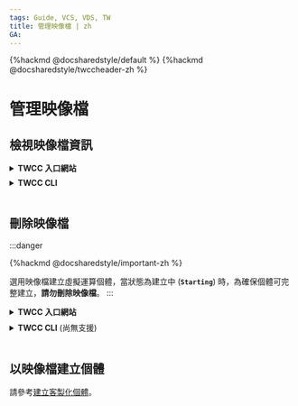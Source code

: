 ```yaml
---
tags: Guide, VCS, VDS, TW
title: 管理映像檔 | zh
GA:
---
```



{%hackmd @docsharedstyle/default %}
{%hackmd @docsharedstyle/twccheader-zh %}

# 管理映像檔 

## 檢視映像檔資訊

<!-- 1 start -->

<details class="docspoiler">

<summary><b>TWCC 入口網站</b></summary>

<br>

* 進入「**虛擬運算個體映像檔管理**」頁面，會看到所有映像檔的列表資訊，最後創建的映像檔會列在最上面，建立後待狀態變成 **`ACTIVE`** 後才可以使用映像檔建立個體。

![](https://cos.twcc.ai/SYS-MANUAL/uploads/upload_48fcd4930b9434b5ac9b11aaa8ff38ef.png)


</details>

<!-- Space -->

<div style="height:8px"></div>

<!-- 2. start -->

<details class="docspoiler">

<summary><b>TWCC CLI</b></summary>

<br>

### 指令

```bash
$ twccli ls vcs -snap [-all] #檢視所有映像檔 ([-all]限租戶管理員使用) 
                      [-s]   #檢視特定 ID 的映像檔
```

:::info
{%hackmd @TWSC/cli-parameter-note-zh %}
:::

### 範例

- 檢視為 ID 為 **`918628`** 的虛擬運算個體建立的快照狀態
```bash
$ twccli ls vcs -snap -s 918628  
```

![](https://cos.twcc.ai/SYS-MANUAL/uploads/upload_19ffc79130c118e2642598005944ffa5.png)


</details>

<br>


## 刪除映像檔

:::danger

{%hackmd @docsharedstyle/important-zh %}

選用映像檔建立虛擬運算個體，當狀態為建立中 (**`Starting`**) 時，為確保個體可完整建立，**請勿刪除映像檔**。
:::

<!-- 1 start -->

<details class="docspoiler">

<summary><b>TWCC 入口網站</b></summary>

<br>

* 不需使用的映像檔，可以點選該映像檔列表後的 <i class="fa fa-ellipsis-v fa-20" aria-hidden="true"></i> 選單按鈕，再選擇「**刪除**」即可。

![](https://cos.twcc.ai/SYS-MANUAL/uploads/upload_fef6792d321ae679727ee90dcf12318d.png)


</details>

<!-- Space -->

<div style="height:8px"></div>

<!-- 2. start -->

<details class="docspoiler">

<summary><b>TWCC CLI</b> (尚無支援) </summary>

<br>

</details>

<br>



## 以映像檔建立個體

請參考[建立客製化個體](https://man.twcc.ai/@TWSC/guide-vcs-create-custom-instance-zh)。